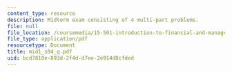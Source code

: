 ```yaml
---
content_type: resource
description: Midterm exam consisting of 4 multi-part problems.
file: null
file_location: /coursemedia/15-501-introduction-to-financial-and-managerial-accounting-spring-2004/bcd7810e893d2f4dd7ee2e914d8cfded_mid1_s04_q.pdf
file_type: application/pdf
resourcetype: Document
title: mid1_s04_q.pdf
uid: bcd7810e-893d-2f4d-d7ee-2e914d8cfded
---
```

